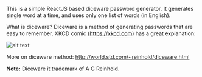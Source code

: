 This is a simple ReactJS based diceware password generator. It generates single word at a time, and uses only one list of words (in English).

What is diceware? Diceware is a method of generating passwords that are easy to remember. XKCD comic (https://xkcd.com) has a great explanation:

![alt text](https://imgs.xkcd.com/comics/password_strength.png "xkcd on Diceware")

More on diceware method: http://world.std.com/~reinhold/diceware.html

**Note:** Diceware it trademark of A G Reinhold.

